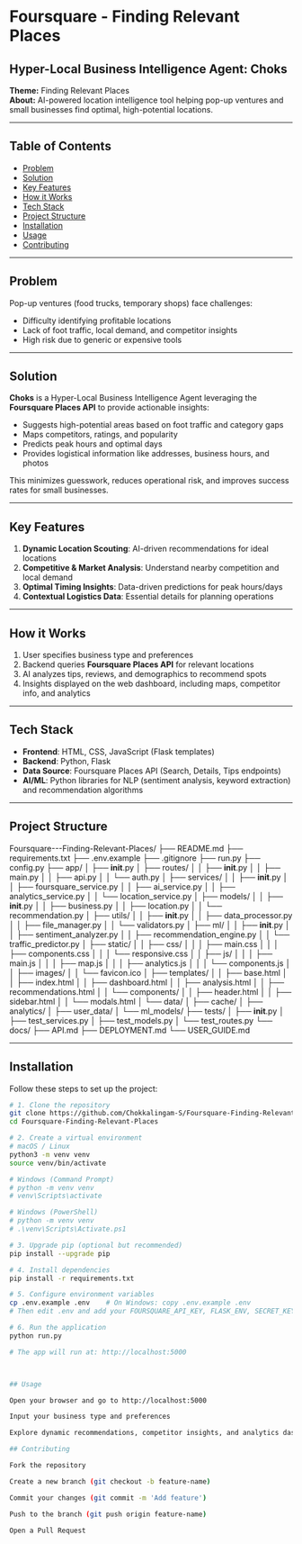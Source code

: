 # Foursquare - Finding Relevant Places

## Hyper-Local Business Intelligence Agent: Choks

**Theme:** Finding Relevant Places  
**About:** AI-powered location intelligence tool helping pop-up ventures and small businesses find optimal, high-potential locations.  

---

## Table of Contents

- [Problem](#problem)  
- [Solution](#solution)  
- [Key Features](#key-features)  
- [How it Works](#how-it-works)  
- [Tech Stack](#tech-stack)  
- [Project Structure](#project-structure)  
- [Installation](#installation)  
- [Usage](#usage)  
- [Contributing](#contributing)  

---

## Problem

Pop-up ventures (food trucks, temporary shops) face challenges:

- Difficulty identifying profitable locations  
- Lack of foot traffic, local demand, and competitor insights  
- High risk due to generic or expensive tools  

---

## Solution

**Choks** is a Hyper-Local Business Intelligence Agent leveraging the **Foursquare Places API** to provide actionable insights:

- Suggests high-potential areas based on foot traffic and category gaps  
- Maps competitors, ratings, and popularity  
- Predicts peak hours and optimal days  
- Provides logistical information like addresses, business hours, and photos  

This minimizes guesswork, reduces operational risk, and improves success rates for small businesses.

---

## Key Features

1. **Dynamic Location Scouting**: AI-driven recommendations for ideal locations  
2. **Competitive & Market Analysis**: Understand nearby competition and local demand  
3. **Optimal Timing Insights**: Data-driven predictions for peak hours/days  
4. **Contextual Logistics Data**: Essential details for planning operations  

---

## How it Works

1. User specifies business type and preferences  
2. Backend queries **Foursquare Places API** for relevant locations  
3. AI analyzes tips, reviews, and demographics to recommend spots  
4. Insights displayed on the web dashboard, including maps, competitor info, and analytics  

---

## Tech Stack

- **Frontend**: HTML, CSS, JavaScript (Flask templates)  
- **Backend**: Python, Flask  
- **Data Source**: Foursquare Places API (Search, Details, Tips endpoints)  
- **AI/ML**: Python libraries for NLP (sentiment analysis, keyword extraction) and recommendation algorithms  

---

## Project Structure

Foursquare---Finding-Relevant-Places/
├── README.md
├── requirements.txt
├── .env.example
├── .gitignore
├── run.py
├── config.py
├── app/
│   ├── __init__.py
│   ├── routes/
│   │   ├── __init__.py
│   │   ├── main.py
│   │   ├── api.py
│   │   └── auth.py
│   ├── services/
│   │   ├── __init__.py
│   │   ├── foursquare_service.py
│   │   ├── ai_service.py
│   │   ├── analytics_service.py
│   │   └── location_service.py
│   ├── models/
│   │   ├── __init__.py
│   │   ├── business.py
│   │   ├── location.py
│   │   └── recommendation.py
│   ├── utils/
│   │   ├── __init__.py
│   │   ├── data_processor.py
│   │   ├── file_manager.py
│   │   └── validators.py
│   ├── ml/
│   │   ├── __init__.py
│   │   ├── sentiment_analyzer.py
│   │   ├── recommendation_engine.py
│   │   └── traffic_predictor.py
│   ├── static/
│   │   ├── css/
│   │   │   ├── main.css
│   │   │   ├── components.css
│   │   │   └── responsive.css
│   │   ├── js/
│   │   │   ├── main.js
│   │   │   ├── map.js
│   │   │   ├── analytics.js
│   │   │   └── components.js
│   │   ├── images/
│   │   └── favicon.ico
│   ├── templates/
│   │   ├── base.html
│   │   ├── index.html
│   │   ├── dashboard.html
│   │   ├── analysis.html
│   │   ├── recommendations.html
│   │   └── components/
│   │       ├── header.html
│   │       ├── sidebar.html
│   │       └── modals.html
│   └── data/
│       ├── cache/
│       ├── analytics/
│       ├── user_data/
│       └── ml_models/
├── tests/
│   ├── __init__.py
│   ├── test_services.py
│   ├── test_models.py
│   └── test_routes.py
└── docs/
    ├── API.md
    ├── DEPLOYMENT.md
    └── USER_GUIDE.md

    
---
## Installation

Follow these steps to set up the project:

```bash
# 1. Clone the repository
git clone https://github.com/Chokkalingam-S/Foursquare-Finding-Relevant-Places.git
cd Foursquare-Finding-Relevant-Places

# 2. Create a virtual environment
# macOS / Linux
python3 -m venv venv
source venv/bin/activate

# Windows (Command Prompt)
# python -m venv venv
# venv\Scripts\activate

# Windows (PowerShell)
# python -m venv venv
# .\venv\Scripts\Activate.ps1

# 3. Upgrade pip (optional but recommended)
pip install --upgrade pip

# 4. Install dependencies
pip install -r requirements.txt

# 5. Configure environment variables
cp .env.example .env    # On Windows: copy .env.example .env
# Then edit .env and add your FOURSQUARE_API_KEY, FLASK_ENV, SECRET_KEY

# 6. Run the application
python run.py

# The app will run at: http://localhost:5000



## Usage

Open your browser and go to http://localhost:5000

Input your business type and preferences

Explore dynamic recommendations, competitor insights, and analytics dashboard

## Contributing

Fork the repository

Create a new branch (git checkout -b feature-name)

Commit your changes (git commit -m 'Add feature')

Push to the branch (git push origin feature-name)

Open a Pull Request

